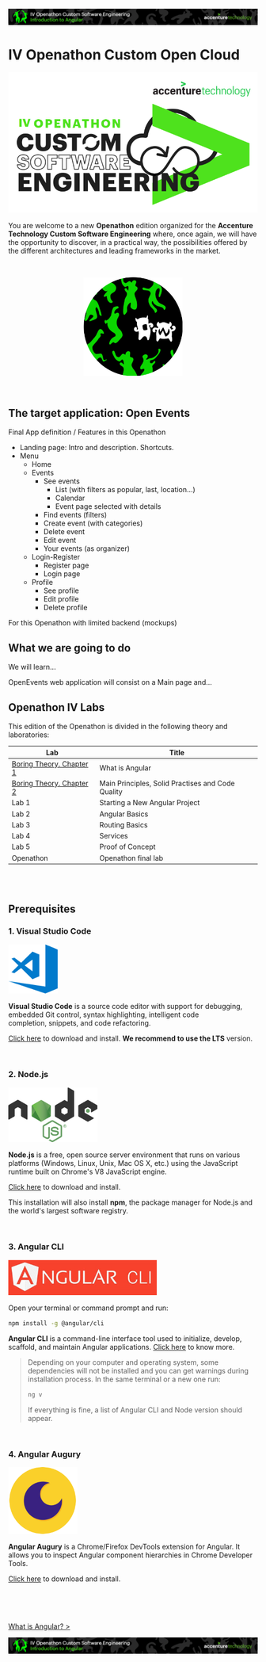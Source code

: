 <p align="center">
    <img src="./boring-theory-1/resources/header.png">
</p>

# IV Openathon Custom Open Cloud

<p align="center">
    <img src="./boring-theory-1/resources/ivo.png">
</p>

You are welcome to a new **Openathon** edition organized for the
**Accenture Technology Custom Software  Engineering** where, once
again, we will have the opportunity to discover, in a practical way,
the possibilities offered by the different architectures and leading
frameworks in the market.

<br/>

<p align="center">
    <img src="./boring-theory-1/resources/cs.png" width="200">
</p>

<br/>

## The target application: Open Events
Final App definition / Features in this Openathon

* Landing page: Intro and description. Shortcuts.
* Menu
  * Home
  * Events 
    * See events
      * List (with filters as popular, last, location…)
      * Calendar
      * Event page selected with details 
    * Find events (filters) 
    * Create event (with categories) 
    * Delete event 
    * Edit event 
    * Your events (as organizer) 
  * Login-Register 
    * Register page 
    * Login page 
  * Profile 
    * See profile 
    * Edit profile 
    * Delete profile

For this Openathon with limited backend (mockups)



## What we are going to do

We will learn...

OpenEvents web application will consist on a Main page and...



## Openathon IV Labs

This edition of the Openathon is divided in the following theory and laboratories:

| Lab                                 | Title                                      |
|-------------------------------------|--------------------------------------------|
| [Boring Theory. Chapter 1](/boring-theory-1)                | What is Angular                            |
| [Boring Theory. Chapter 2](/boring-theory-2)           | Main Principles, Solid Practises and Code Quality           |
| Lab 1                | Starting a New Angular Project             |
| Lab 2                | Angular Basics                             |
| Lab 3                | Routing Basics                            |
| Lab 4                | Services             |
| Lab 5                | Proof of Concept                           |
| Openathon       | Openathon final lab                        |



<br/>
<br/>

## Prerequisites

### 1. Visual Studio Code

<img src="./boring-theory-1/resources/vscode.png" width="100">

**Visual Studio Code** is a source code editor with support
    for debugging, embedded Git control, syntax
    highlighting, intelligent code completion, snippets, and code
    refactoring.

[Click here](https://code.visualstudio.com/) to download and install. **We recommend to use the LTS** version.

<br/>

### 2. Node.js

<img src="./boring-theory-1/resources/node.png" width="180">


**Node.js** is a free, open source server environment that runs on
    various platforms (Windows, Linux, Unix, Mac OS X, etc.) using
    the JavaScript runtime built on Chrome's V8 JavaScript engine.

[Click here](https://nodejs.org/en/download/) to download and install.

This installation will also install **npm**, the package manager
for Node.js and the world's largest software registry.

<br/>

### 3. Angular CLI

<p>
<img src="./boring-theory-1/resources/cli.png" width="300">
</p>
Open your terminal or command prompt and run:

```sh
npm install -g @angular/cli
```

**Angular CLI** is a command-line interface tool used to initialize, develop, scaffold, and maintain Angular applications.
[Click here](https://cli.angular.io/) to know more.
    
> Depending on your computer and operating system, some dependencies will not be installed and you can get warnings during installation process. In the same terminal or a new one run: 
> ```sh
> ng v
> ```
> If everything is fine, a list of Angular CLI and Node version should appear.

<br/>

### 4. Angular Augury
<p>
<img src="./boring-theory-1/resources/augury.png" width="140">
</p>

**Angular Augury** is a Chrome/Firefox DevTools extension for Angular. It allows you to inspect Angular component hierarchies in Chrome Developer Tools.

[Click here](https://augury.rangle.io/) to download and install.

<br/>
<br/>
<br/>



[What is Angular? >](./boring-theory-1)

<p align="center">
    <img src="./boring-theory-1/resources/header.png">
</p>
